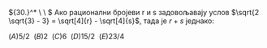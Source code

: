 ${30.}^* \ \ $ Ако рационални бројеви r и s задовољавају услов $\sqrt{2 \sqrt{3} - 3} = \sqrt[4]{r} - \sqrt[4]{s}$, тада је $r + s$ једнако:


$(А)5/2 \ \ (B)2 \ \ (C)6 \ \ (D)15/2 \ \ (E)23/4$